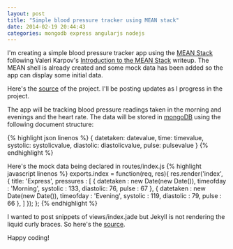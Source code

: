 ```yaml
---
layout: post
title: "Simple blood pressure tracker using MEAN stack"
date: 2014-02-19 20:44:43
categories: mongodb express angularjs nodejs
---
```


I'm creating a simple blood pressure tracker app using the [MEAN Stack](http://blog.mongodb.org/post/49262866911/the-mean-stack-mongodb-expressjs-angularjs-and) following Valeri Karpov's [Introduction to the MEAN Stack](http://thecodebarbarian.wordpress.com/2013/07/22/introduction-to-the-mean-stack-part-one-setting-up-your-tools/) writeup. The MEAN shell is already created and some mock data has been added so the app can display some initial data. 

Here's the [source](https://github.com/wastegas/bptrack) of the project. I'll be posting updates as I progress in the project.

The app will be tracking blood pressure readings taken in the morning and evenings and the heart rate. The data will be stored in [mongoDB](http://mongodb.org) using the following document structure:

{% highlight json linenos %}
    {
        datetaken: datevalue,
        time: timevalue,
        systolic: systolicvalue,
        diastolic: diastolicvalue,
        pulse: pulsevalue
    }
{% endhighlight %}

Here's the mock data being declared in routes/index.js
{% highlight javascript linenos %}
exports.index = function(req, res){
  res.render('index', {
      title: 'Express',
      pressures : [
        { datetaken : new Date(new Date()),
          timeofday : 'Morning',
          systolic : 133,
          diastolic: 76,
          pulse : 67
        },
        { datetaken : new Date(new Date()),
          timeofday : 'Evening',
          systolic  : 119,
          diastolic : 79,
          pulse : 66
        },
      ]
  });
};
{% endhighlight %}

I wanted to post snippets of views/index.jade but Jekyll is not rendering the liquid curly braces. So here's the [source](https://github.com/wastegas/bptrack/blob/2dade0e72261200136585dafdd0de66abb1715f2/views/index.jade).

Happy coding!
